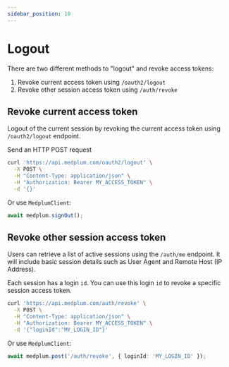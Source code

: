 ```yaml
---
sidebar_position: 10
---
```


# Logout

There are two different methods to "logout" and revoke access tokens:

1. Revoke current access token using `/oauth2/logout`
2. Revoke other session access token using `/auth/revoke`

## Revoke current access token

Logout of the current session by revoking the current access token using `/oauth2/logout` endpoint.

Send an HTTP POST request

```bash
curl 'https://api.medplum.com/oauth2/logout' \
  -X POST \
  -H "Content-Type: application/json" \
  -H "Authorization: Bearer MY_ACCESS_TOKEN" \
  -d '{}'
```

Or use `MedplumClient`:

```ts
await medplum.signOut();
```

## Revoke other session access token

Users can retrieve a list of active sessions using the `/auth/me` endpoint. It will include basic session details such as User Agent and Remote Host (IP Address).

Each session has a login `id`. You can use this login `id` to revoke a specific session access token.

```bash
curl 'https://api.medplum.com/auth/revoke' \
  -X POST \
  -H "Content-Type: application/json" \
  -H "Authorization: Bearer MY_ACCESS_TOKEN" \
  -d '{"loginId":"MY_LOGIN_ID"}'
```

Or use `MedplumClient`:

```ts
await medplum.post('/auth/revoke', { loginId: 'MY_LOGIN_ID' });
```
